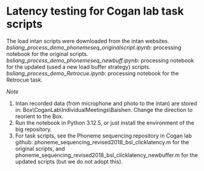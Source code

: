 # Latency testing for Cogan lab task scripts
   
The load intan scripts were downloaded from the intan websites.   
*bsliang_process_demo_phonemeseq_originalscript.ipynb*: processing notebook for the original scripts.   
*bsliang_process_demo_phonemeseq_newbuff.ipynb*: processing notebook for the updated (used a new load buffer strategy) scripts.   
*bsliang_process_demo_Retrocue.ipynb*: processing notebook for the Retrocue task.   

*Note*  
1. Intan recorded data (from microphone and photo to the intan) are stored in:  Box\CoganLab\IndividualMeetings\Baishen. Change the direction to reorient to the Box.  
2. Run the notebook in Python 3.12.5, or just install the environment of the big repository.  
3. For task scripts, see the Phoneme sequencing repository in Cogan lab github: phoneme_sequencing_revised2018_bsl_clicklatency.m for the original scripts, and phoneme_sequencing_revised2018_bsl_clicklatency_newbuffer.m for the updated scripts (but we do not adopt this).   